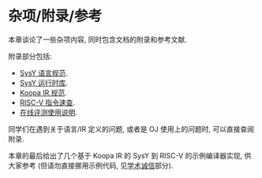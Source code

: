 # 杂项/附录/参考

本章谈论了一些杂项内容, 同时包含文档的附录和参考文献.

附录部分包括:

* [SysY 语言规范](/misc-app-ref/sysy-spec).
* [SysY 运行时库](/misc-app-ref/sysy-runtime).
* [Koopa IR 规范](/misc-app-ref/koopa).
* [RISC-V 指令速查](/misc-app-ref/riscv-insts).
* [在线评测使用说明](/misc-app-ref/oj).

同学们在遇到关于语言/IR 定义的问题, 或者是 OJ 使用上的问题时, 可以直接查阅附录.

本章的最后给出了几个基于 Koopa IR 的 SysY 到 RISC-V 的示例编译器实现, 供大家参考 (但请勿直接挪用示例代码, 见[学术诚信](/preface/lab?id=%e5%ad%a6%e6%9c%af%e8%af%9a%e4%bf%a1)部分).

